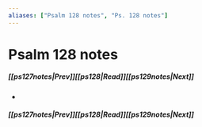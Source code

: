 ```yaml
---
aliases: ["Psalm 128 notes", "Ps. 128 notes"]
---
```

# Psalm 128 notes
##### <span class=arrow-left></span>[[ps127notes|Prev]]<span class=navigation-separator></span>[[ps128|Read]]<span class=navigation-separator></span>[[ps129notes|Next]]<span class=arrow-right></span>
- 
##### <span class=arrow-left></span>[[ps127notes|Prev]]<span class=navigation-separator></span>[[ps128|Read]]<span class=navigation-separator></span>[[ps129notes|Next]]<span class=arrow-right></span>